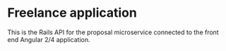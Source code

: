 # Freelance application

This is the Rails API for the proposal microservice connected to the front end Angular 2/4 application.
